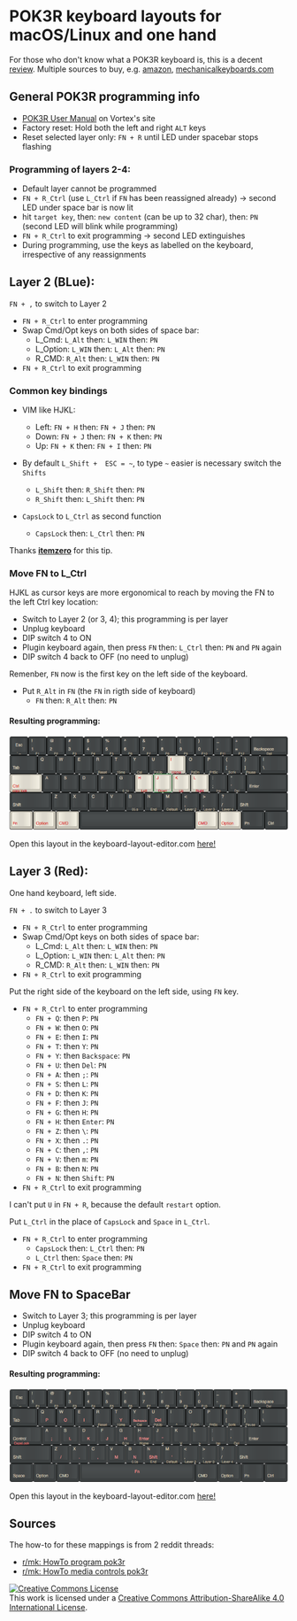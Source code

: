 # POK3R keyboard layouts for macOS/Linux and one hand 
For those who don't know what a POK3R keyboard is, this is a decent [review](https://www.youtube.com/watch?v=8wjW-Or1jg8).
Multiple sources to buy, e.g. [amazon](http://smile.amazon.com/Mechanical-Keyboard-Keycaps-Cherry-Mx-Blue/dp/B00OFM51L2/), [mechanicalkeyboards.com](https://mechanicalkeyboards.com/shop/index.php?l=product_detail&p=1233)

## General POK3R programming info
* [POK3R User Manual](http://www.vortexgear.tw/db/upload/webdata4/vortex_20156296454697283.pdf) on Vortex's site
* Factory reset: Hold both the left and right `ALT` keys
* Reset selected layer only: `FN + R` until LED under spacebar stops flashing

### Programming of layers 2-4:
* Default layer cannot be programmed
* `FN + R_Ctrl`  (use `L_Ctrl` if `FN` has been reassigned already) -> second LED under space bar is now lit
* hit `target key`, then: `new content` (can be up to 32 char), then: `PN` (second LED will blink while programming)
* `FN + R_Ctrl` to exit programming -> second LED extinguishes
* During programming, use the keys as labelled on the keyboard, irrespective of any reassignments

## Layer 2 (BLue):
`FN + ,` to switch to Layer  2
* `FN + R_Ctrl` to enter programming
* Swap Cmd/Opt keys on both sides of space bar:
  * L_Cmd: `L_Alt` then: `L_WIN` then: `PN`
  * L_Option: `L_WIN` then: `L_Alt` then: `PN`
  * R_CMD: `R_Alt` then: `L_WIN` then: `PN`
* `FN + R_Ctrl` to exit programming

### Common key bindings 

* VIM like HJKL:
  * Left: `FN + H` then: `FN + J` then: `PN`
  * Down: `FN + J` then: `FN + K` then: `PN`
  * Up: `FN + K` then: `FN + I` then: `PN`

* By default `L_Shift +  ESC = ~`, to type `~` easier is necessary switch the `Shifts`
  * `L_Shift` then: `R_Shift` then: `PN`
  * `R_Shift` then: `L_Shift` then: `PN`

* `CapsLock` to `L_Ctrl` as second function
  * `CapsLock` then: `L_Ctrl` then: `PN`

Thanks [__itemzero__](https://www.reddit.com/r/MechanicalKeyboards/comments/35uy60/guide_howto_program_your_pok3r_programming_layers/) for this tip.

### <a name="Move_FN"></a>Move FN to L_Ctrl
HJKL as cursor keys are more ergonomical to reach by moving the FN to the left Ctrl key location:

* Switch to Layer 2 (or 3, 4); this programming is per layer
* Unplug keyboard
* DIP switch 4 to ON
* Plugin keyboard again, then press `FN` then: `L_Ctrl` then: `PN` and `PN` again
* DIP switch 4 back to OFF (no need to unplug)

Remenber, `FN` now is the first key on the left side of the keyboard.

* Put `R_Alt` in `FN` (the `FN` in rigth side of keyboard)
  * `FN` then: `R_Alt` then: `PN`

#### Resulting programming:
![layout](img/layer2formac.png)

Open this layout in the keyboard-layout-editor.com [here!](http://www.keyboard-layout-editor.com/#/gists/751537378453a6e443c1e2b706e13d2d)

## Layer 3 (Red):
One hand keyboard, left side.

`FN + .` to switch to Layer  3
* `FN + R_Ctrl` to enter programming
* Swap Cmd/Opt keys on both sides of space bar:
  * L_Cmd: `L_Alt` then: `L_WIN` then: `PN`
  * L_Option: `L_WIN` then: `L_Alt` then: `PN`
  * R_CMD: `R_Alt` then: `L_WIN` then: `PN`
* `FN + R_Ctrl` to exit programming

Put the right side of the keyboard on the left side, using `FN` key.
* `FN + R_Ctrl` to enter programming
  * `FN + Q`: then `P`: `PN`
  * `FN + W`: then `O`: `PN`
  * `FN + E`: then `I`: `PN`
  * `FN + T`: then `Y`: `PN`
  * `FN + Y`: then `Backspace`: `PN`
  * `FN + U`: then `Del`: `PN`
  * `FN + A`: then `;`: `PN`
  * `FN + S`: then `L`: `PN`
  * `FN + D`: then `K`: `PN`
  * `FN + F`: then `J`: `PN`
  * `FN + G`: then `H`: `PN`
  * `FN + H`: then `Enter`: `PN`
  * `FN + Z`: then `\`: `PN`
  * `FN + X`: then `.`: `PN`
  * `FN + C`: then `,`: `PN`
  * `FN + V`: then `m`: `PN`
  * `FN + B`: then `N`: `PN`
  * `FN + N`: then `Shift`: `PN`
* `FN + R_Ctrl` to exit programming

I can't put `U` in `FN + R`, because the default `restart` option.

Put `L_Ctrl` in the place of `CapsLock` and `Space` in `L_Ctrl`.
* `FN + R_Ctrl` to enter programming
  * `CapsLock` then: `L_Ctrl` then: `PN`
  * `L_Ctrl` then: `Space` then: `PN`
* `FN + R_Ctrl` to exit programming

## Move FN to SpaceBar

* Switch to Layer 3; this programming is per layer
* Unplug keyboard
* DIP switch 4 to ON
* Plugin keyboard again, then press `FN` then: `Space` then: `PN` and `PN` again
* DIP switch 4 back to OFF (no need to unplug)

#### Resulting programming:
![layout](img/layer3onehandleft.png)

Open this layout in the keyboard-layout-editor.com [here!]( http://www.keyboard-layout-editor.com/#/gists/1740b36956af8791ccc7efefd7bf22a8)

## Sources
The how-to for these mappings is from 2 reddit threads:
* [r/mk: HowTo program pok3r](http://www.reddit.com/r/MechanicalKeyboards/comments/35uy60/guide_howto_program_your_pok3r_programming_layers/)
* [r/mk: HowTo media controls pok3r](http://www.reddit.com/r/MechanicalKeyboards/comments/37j3sx/guide_modification_pok3r_media_volume_controls_hw/)
 
<a rel="license" href="http://creativecommons.org/licenses/by-sa/4.0/"><img alt="Creative Commons License" style="border-width:0" src="https://i.creativecommons.org/l/by-sa/4.0/88x31.png" /></a><br />This work is licensed under a <a rel="license" href="http://creativecommons.org/licenses/by-sa/4.0/">Creative Commons Attribution-ShareAlike 4.0 International License</a>.

